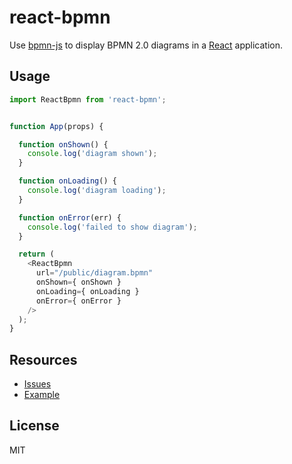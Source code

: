 # react-bpmn

Use [bpmn-js](https://github.com/bpmn-io/bpmn-js) to display BPMN 2.0 diagrams in a [React](https://reactjs.org/) application.


## Usage

```javascript
import ReactBpmn from 'react-bpmn';


function App(props) {

  function onShown() {
    console.log('diagram shown');
  }

  function onLoading() {
    console.log('diagram loading');
  }

  function onError(err) {
    console.log('failed to show diagram');
  }

  return (
    <ReactBpmn
      url="/public/diagram.bpmn"
      onShown={ onShown }
      onLoading={ onLoading }
      onError={ onError }
    />
  );
}
```


## Resources

* [Issues](https://github.com/bpmn-io/react-bpmn/issues)
* [Example](./example)


## License

MIT